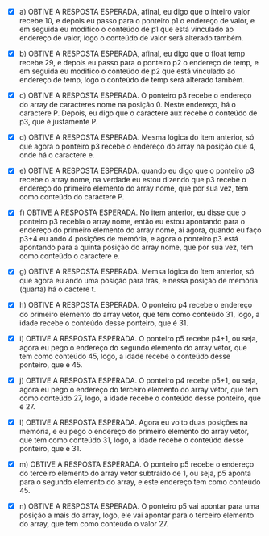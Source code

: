 - [x] a) OBTIVE A RESPOSTA ESPERADA, afinal, eu digo que o inteiro valor recebe 10, e depois eu passo para o ponteiro p1 o endereço de valor, e em seguida eu modifico o conteúdo de p1 que está vinculado ao endereço de valor, logo o conteúdo de valor será alterado também.

- [x] b) OBTIVE A RESPOSTA ESPERADA, afinal, eu digo que o float temp recebe 29, e depois eu passo para o ponteiro p2 o endereço de temp, e em seguida eu modifico o conteúdo de p2 que está vinculado ao endereço de temp, logo o conteúdo de temp será alterado também.

- [x] c) OBTIVE A RESPOSTA ESPERADA. O ponteiro p3 recebe o endereço do array de caracteres nome na posição 0. Neste endereço, há o caractere P. Depois, eu digo que o caractere aux recebe o conteúdo de p3, que é justamente P.

- [x] d) OBTIVE A RESPOSTA ESPERADA. Mesma lógica do item anterior, só que agora o ponteiro p3 recebe o endereço do array na posição que 4, onde há o caractere e.

- [x] e) OBTIVE A RESPOSTA ESPERADA. quando eu digo que o ponteiro p3 recebe o array nome, na verdade eu estou dizendo que p3 recebe o endereço do primeiro elemento do array nome, que por sua vez, tem como conteúdo do caractere P.

- [x] f) OBTIVE A RESPOSTA ESPERADA. No item anterior, eu disse que o ponteiro p3 recebia o array nome, então eu estou apontando para o endereço do primeiro elemento do array nome, ai agora, quando eu faço p3+4 eu ando 4 posições de memória, e agora o ponteiro p3 está apontando para a quinta posição do array nome, que por sua vez, tem como conteúdo o caractere e.

- [x] g) OBTIVE A RESPOSTA ESPERADA. Memsa lógica do ítem anterior, só que agora eu ando uma posição para trás, e nessa posição de memória (quarta) há o cactere t.

- [x] h) OBTIVE A RESPOSTA ESPERADA. O ponteiro p4 recebe o endereço do primeiro elemento do array vetor, que tem como conteúdo 31, logo, a idade recebe o conteúdo desse ponteiro, que é 31.

- [x] i) OBTIVE A RESPOSTA ESPERADA. O ponteiro p5 recebe p4+1, ou seja, agora eu pego o endereço do segundo elemento do array vetor, que tem como conteúdo 45, logo, a idade recebe o conteúdo desse ponteiro, que é 45.

- [x] j) OBTIVE A RESPOSTA ESPERADA. O ponteiro p4 recebe p5+1, ou seja, agora eu pego o endereço do terceiro elemento do array vetor, que tem como conteúdo 27, logo, a idade recebe o conteúdo desse ponteiro, que é 27.

- [x] l) OBTIVE A RESPOSTA ESPERADA. Agora eu volto duas posições na memória, e eu pego o endereço do primeiro elemento do array vetor, que tem como conteúdo 31, logo, a idade recebe o conteúdo desse ponteiro, que é 31.

- [x] m) OBTIVE A RESPOSTA ESPERADA. O ponteiro p5 recebe o endereço do terceiro elemento do array vetor subtraido de 1, ou seja, p5 aponta para o segundo elemento do array, e este endereço tem como conteúdo 45.

- [x] n) OBTIVE A RESPOSTA ESPERADA. O ponteiro p5 vai apontar para uma posição a mais do array, logo, ele vai apontar para o terceiro elemento do array, que tem como conteúdo o valor 27. 





